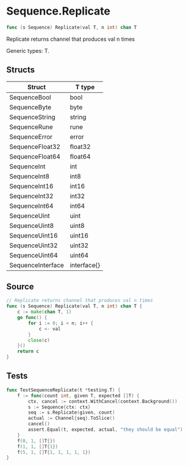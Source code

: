 # Sequence.Replicate

```go
func (s Sequence) Replicate(val T, n int) chan T
```

Replicate returns channel that produces val n times

Generic types: T.

## Structs

| Struct | T type |
| ------ | ------ |
| SequenceBool | bool |
| SequenceByte | byte |
| SequenceString | string |
| SequenceRune | rune |
| SequenceError | error |
| SequenceFloat32 | float32 |
| SequenceFloat64 | float64 |
| SequenceInt | int |
| SequenceInt8 | int8 |
| SequenceInt16 | int16 |
| SequenceInt32 | int32 |
| SequenceInt64 | int64 |
| SequenceUint | uint |
| SequenceUint8 | uint8 |
| SequenceUint16 | uint16 |
| SequenceUint32 | uint32 |
| SequenceUint64 | uint64 |
| SequenceInterface | interface{} |

## Source

```go
// Replicate returns channel that produces val n times
func (s Sequence) Replicate(val T, n int) chan T {
	c := make(chan T, 1)
	go func() {
		for i := 0; i < n; i++ {
			c <- val
		}
		close(c)
	}()
	return c
}
```

## Tests

```go
func TestSequenceReplicate(t *testing.T) {
	f := func(count int, given T, expected []T) {
		ctx, cancel := context.WithCancel(context.Background())
		s := Sequence{ctx: ctx}
		seq := s.Replicate(given, count)
		actual := Channel{seq}.ToSlice()
		cancel()
		assert.Equal(t, expected, actual, "they should be equal")
	}
	f(0, 1, []T{})
	f(1, 1, []T{1})
	f(5, 1, []T{1, 1, 1, 1, 1})
}
```